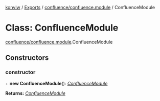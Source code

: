 [konviw]() / [Exports](../modules.md) / [confluence/confluence.module](../modules/confluence_confluence_module.md) / ConfluenceModule

# Class: ConfluenceModule

[confluence/confluence.module](../modules/confluence_confluence_module.md).ConfluenceModule

## Constructors

### constructor

\+ **new ConfluenceModule**(): [*ConfluenceModule*](confluence_confluence_module.confluencemodule.md)

**Returns:** [*ConfluenceModule*](confluence_confluence_module.confluencemodule.md)
